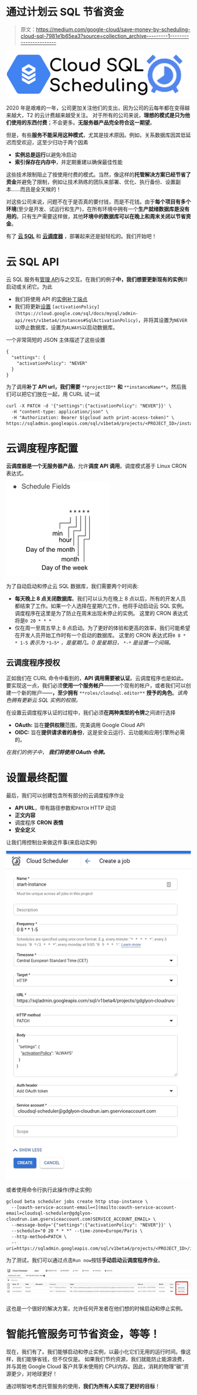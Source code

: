 # 通过计划云 SQL 节省资金

> 原文：<https://medium.com/google-cloud/save-money-by-scheduling-cloud-sql-7981e1b65ea3?source=collection_archive---------1----------------------->

![](img/79bf5d8c304c368b94b7b4e7eae21b79.png)

2020 年是艰难的一年，公司更加关注他们的支出，因为公司的云每年都在变得越来越大，T2 的云计费越来越受关注。
对于所有的公司来说，**理想的模式是只为他们使用的东西付费**；不会更多。**无服务器产品完全符合这一期望**。

但是，有些**服务不能采用这种模式**，尤其是技术原因。例如，关系数据库因其低延迟而受欢迎，这至少归功于两个因素

*   **实例总是运行**以避免冷启动
*   **索引保存在内存中**，并定期重建以确保最佳性能

这些技术限制阻止了按使用付费的模式。当然，像这样的**托管解决方案已经节省了资金**并避免了限制，例如让技术熟练的团队来部署、优化、执行备份、设置副本……而且是全天候的！

对这些公司来说，问题不在于是否真的要付钱，而是不花钱。由于**每个项目有多个环境**(至少是开发、试运行和生产)，在所有环境中拥有一个**生产就绪数据库是没有用的**。只有生产需要这样做，其他**环境中的数据库可以在晚上和周末关闭以节省资金**。

有了 [**云 SQL**](https://cloud.google.com/sql) 和 [**云调度器**](https://cloud.google.com/scheduler/docs/quickstart) ，部署起来还是挺轻松的。我们开始吧！

# 云 SQL API

云 SQL 服务有[管理 API](https://cloud.google.com/sql/docs/mysql/admin-api)与之交互。在我们的例子**中，我们想要更新现有的实例**并启动或关闭它。为此

*   我们将使用 API 的[实例补丁端点](https://cloud.google.com/sql/docs/mysql/admin-api/rest/v1beta4/instances/patch)
*   我们将更新[设置](https://cloud.google.com/sql/docs/mysql/admin-api/rest/v1beta4/instances#SqlActivationPolicy) `[activationPolicy](https://cloud.google.com/sql/docs/mysql/admin-api/rest/v1beta4/instances#SqlActivationPolicy)`，并将其设置为`NEVER`以停止数据库，设置为`ALWAYS`以启动数据库。

一个非常简短的 JSON 主体描述了这些设置

```
{
  "settings": {
    "activationPolicy": "NEVER"
  }
}
```

为了调用**补丁 API url，我们需要** `**projectID**` **和** `**instanceName**`。然后我们可以把它们放在一起，用 CURL 试一试

```
curl -X PATCH -d '{"settings":{"activationPolicy": "NEVER"}}' \
  -H "content-type: application/json" \
  -H "Authorization: Bearer $(gcloud auth print-access-token)" \
https://sqladmin.googleapis.com/sql/v1beta4/projects/<PROJECT_ID>/instances/<INSTANCE_NAME>
```

# 云调度程序配置

**云调度器是一个无服务器产品**，允许**调度 API 调用**。调度模式基于 Linux CRON 表达式。

![](img/cd94c9c0d899acafe60067d827d75129.png)

为了自动启动和停止云 SQL 数据库，我们需要两个时间表:

*   **每天晚上 8 点关闭数据库**。我们可以认为在晚上 8 点以后，所有的开发人员都结束了工作。如果一个人选择在星期六工作，他将手动启动云 SQL 实例。调度程序在这里是为了防止在周末出现未停止的实例。
    这里的 CRON 表达式将是`0 20 * * *`
*   仅在周一至周五早上 8 点启动。为了更好的体验和更高的效率，我们可能希望在开发人员开始工作时有一个启动的数据库。
    这里的 CRON 表达式将`0 8 * * 1-5`
    *表示为* `*1–5*` *，是星期几。0 是星期日，* `*-*` *是设置一个间隔。*

## 云调度程序授权

正如我们在 CURL 命令中看到的，**API 调用需要被认证**。云调度程序也是如此。
要实现这一点，我们必须**使用一个服务帐户**——一个现有的帐户，或者我们可以创建一个新的帐户——**，至少拥有** `**roles/cloudsql.editor**` **授予的角色**。*该角色拥有更新云 SQL 实例的权限。*

在设置云调度程序认证的过程中，我们必须**在两种类型的令牌**之间进行选择

*   **OAuth:** 旨在**提供权限**范围，完美调用 Google Cloud API
*   **OIDC:** 旨在**提供请求者的身份**，这是安全云运行、云功能和应用引擎所必需的。

*在我们的例子中，* ***我们将使用 OAuth 令牌。***

# 设置最终配置

最后，我们可以创建包含所有部分的云调度程序作业

*   **API URL**，带有路径参数和`PATCH` HTTP 动词
*   **正文内容**
*   调度程序 **CRON 表情**
*   **安全定义**

让我们用控制台来做这件事(来启动实例)

![](img/0d055c9b0e029fe59a762490ea8ee040.png)

或者使用命令行执行此操作(停止实例)

```
gcloud beta scheduler jobs create http stop-instance \
  --[oauth-service-account-email=<](mailto:oauth-service-account-email=cloudsql-scheduler@gdglyon-cloudrun.iam.gserviceaccount.com)SERVICE_ACCOUNT_EMAIL> \
  --message-body='{"settings":{"activationPolicy": "NEVER"}}' \
  --schedule="0 20 * * *" --time-zone=Europe/Paris \
  --http-method=PATCH \
  --uri=https://sqladmin.googleapis.com/sql/v1beta4/projects/<PROJECT_ID>/instances/<INSTANCE_NAME>
```

为了测试，我们可以通过点击`Run now`按钮**手动启动云调度程序作业**。

![](img/b92496704d57646fb317c60d252072ab.png)

这也是一个很好的解决方案，允许任何开发者在他们想的时候启动和停止实例。

# 智能托管服务可节省资金，等等！

现在，我们有了。我们能够启动和停止实例，以最小化它们无用的运行时间。像这样，我们能够省钱，但不仅仅是。
如果我们节约资源，我们就能防止能源浪费，并与其他 Google Cloud 客户共享未使用的 CPU/内存。因此，消耗的物理“碳”资源更少，对地球更好！

通过明智地考虑托管服务的使用，**我们为所有人实现了更好的目标**！